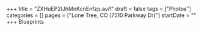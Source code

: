 +++
title = "ZXHuEP2IJhMnKcnEnfzp.avif"
draft = false
tags = ["Photos"]
categories = []
pages = ["Lone Tree, CO (7510 Parkway Dr)"]
startDate = ""
+++
Blueprints
